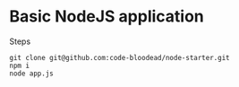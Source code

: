# Basic NodeJS application

Steps
```
git clone git@github.com:code-bloodead/node-starter.git
npm i
node app.js
```